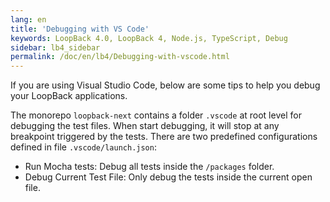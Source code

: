 ```yaml
---
lang: en
title: 'Debugging with VS Code'
keywords: LoopBack 4.0, LoopBack 4, Node.js, TypeScript, Debug
sidebar: lb4_sidebar
permalink: /doc/en/lb4/Debugging-with-vscode.html
---
```


If you are using Visual Studio Code, below are some tips to help you debug your
LoopBack applications.

The monorepo `loopback-next` contains a folder `.vscode` at root level for
debugging the test files. When start debugging, it will stop at any breakpoint
triggered by the tests. There are two predefined configurations defined in file
`.vscode/launch.json`:

- Run Mocha tests: Debug all tests inside the `/packages` folder.
- Debug Current Test File: Only debug the tests inside the current open file.

